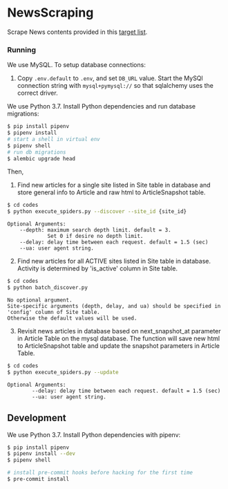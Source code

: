 # NewsScraping
Scrape News contents provided in this [target list](https://airtable.com/tbl3DrYs5mXgl0EV9/viw2cuXweY8OxNkX6?blocks=hide).

### Running

We use MySQL.  To setup database connections:

1. Copy `.env.default` to `.env`, and set `DB_URL` value.  Start the MySQl connection string with `mysql+pymysql://` so that sqlalchemy uses the correct driver.

We use Python 3.7.  Install Python dependencies and run database migrations:

```sh
$ pip install pipenv
$ pipenv install
# start a shell in virtual env
$ pipenv shell
# run db migrations
$ alembic upgrade head
```

Then,

1. Find new articles for a single site listed in Site table in database and store general info to Article and raw html to ArticleSnapshot table.
```sh
$ cd codes
$ python execute_spiders.py --discover --site_id {site_id}
```
    Optional Arguments:
        --depth: maximum search depth limit. default = 3. 
                 Set 0 if desire no depth limit.   
        --delay: delay time between each request. default = 1.5 (sec)
        --ua: user agent string.

2. Find new articles for all ACTIVE sites listed in Site table in database. Activity is determined by 'is_active' column in Site table.
 ```sh
$ cd codes
$ python batch_discover.py
```

    No optional argument. 
    Site-specific arguments (depth, delay, and ua) should be specified in 'config' column of Site table. 
    Otherwise the default values will be used. 

3. Revisit news articles in database based on next_snapshot_at parameter in Article Table on the mysql database.
The function will save new html to ArticleSnapshot table and update the snapshot parameters in Article Table.
```sh
$ cd codes
$ python execute_spiders.py --update
```
    Optional Arguments: 
            --delay: delay time between each request. default = 1.5 (sec)
            --ua: user agent string.

## Development

We use Python 3.7.  Install Python dependencies with pipenv:

```sh
$ pip install pipenv
$ pipenv install --dev
$ pipenv shell

# install pre-commit hooks before hacking for the first time
$ pre-commit install
```

